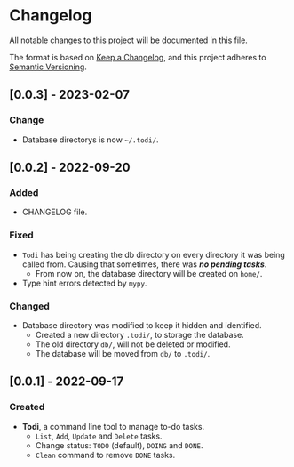 # Changelog
All notable changes to this project will be documented in this file.

The format is based on [Keep a Changelog](https://keepachangelog.com/en/1.0.0/),
and this project adheres to [Semantic Versioning](https://semver.org/spec/v2.0.0.html).


## [0.0.3] - 2023-02-07

### Change
- Database directorys is now `~/.todi/`. 



## [0.0.2] - 2022-09-20

### Added
- CHANGELOG file.

### Fixed
- `Todi` has being creating the db directory on every directory it was being called from. Causing that sometimes, there was ***no pending tasks***.
    - From now on, the database directory will be created on `home/`.
- Type hint errors detected by `mypy`.

### Changed
- Database directory was modified to keep it hidden and identified.
    - Created a new directory `.todi/`, to storage the database.
    - The old directory `db/`, will not be deleted or modified.
    - The database will be moved from `db/` to `.todi/`.

## [0.0.1] - 2022-09-17

### Created
- **Todi**, a command line tool to manage to-do tasks.
    - `List`, `Add`, `Update` and `Delete` tasks.
    - Change status: `TODO` (default), `DOING` and `DONE`.
    - `Clean` command to remove `DONE` tasks.
